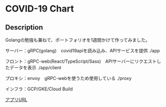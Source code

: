 COVID-19 Chart
====

## Description
Golangの勉強も兼ねて、ポートフォリオを1週間かけて作ってみました。

サーバー：gRPC(golang)　covid19apiを読み込み、APIサービスを提供 ./app

フロント：gRPC-web(React/TypeScript/Sass)　APIサーバーにリクエストしたデータを表示 ./app/client

プロキシ：envoy　gRPC-webを使うため使用している ./proxy

インフラ：GCP/GKE/Cloud Build

[アプリURL](http://34.85.86.75)




